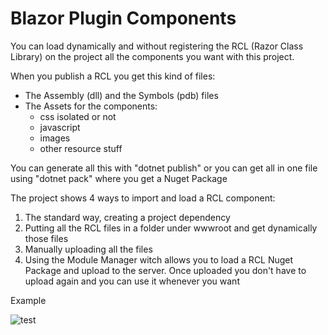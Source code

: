 # Blazor Plugin Components

You can load dynamically and without registering the RCL (Razor Class Library) on the project all the components you want with this project.

When you publish a RCL you get this kind of files:
* The Assembly (dll) and the Symbols (pdb) files
* The Assets for the components:
  * css isolated or not
  * javascript
  * images
  * other resource stuff

You can generate all this with "dotnet publish" or you can get all in one file using "dotnet pack" where you get a Nuget Package

The project shows 4 ways to import and load a RCL component:

1. The standard way, creating a project dependency
2. Putting all the RCL files in a folder under wwwroot and get dynamically those files
3. Manually uploading all the files
4. Using the Module Manager witch allows you to load a RCL Nuget Package and upload to the server. Once uploaded you don't have to upload again and you can use it whenever you want

Example



![test](https://user-images.githubusercontent.com/9949584/160662593-5f765ee3-149c-4a0c-a0fe-a22d6a3193c7.gif)

